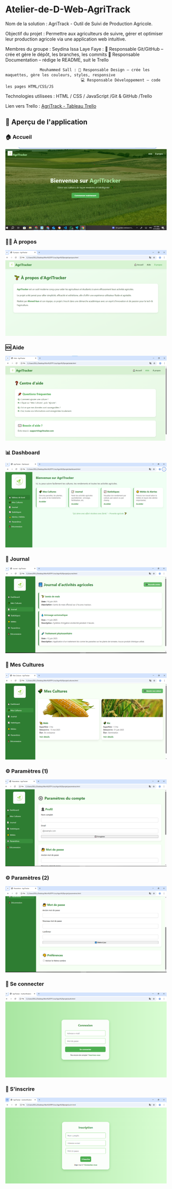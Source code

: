 # Atelier-de-D-Web-AgriTrack 
Nom de la solution : AgriTrack - Outil de Suivi de Production Agricole.

Objectif du projet : Permettre aux agriculteurs de suivre, gérer et optimiser leur production agricole via une application web intuitive.

Membres du groupe :
                    Seydina Issa Laye Faye : 🔁 Responsable Git/GitHub – crée et gère le dépôt, les branches, les commits
                                             📝 Responsable Documentation – rédige le README, suit le Trello
                                             
                   Mouhammed Sall : 🎨 Responsable Design – crée les maquettes, gère les couleurs, styles, responsive
                                     💻 Responsable Développement – code les pages HTML/CSS/JS
                                     
Technologies utilisees : HTML / CSS / JavaScript
                         /Git & GitHub
                         /Trello
                         
Lien vers Trello : [AgriTrack - Tableau Trello](https://trello.com/b/VLvgZBSY/agritrack-agricultural-production-tracking)

## 📸 Aperçu de l'application

### 🏠 Accueil
![Accueil](./images/Capture_Accueil.png)

### 🙋‍♂️ À propos
![A propos](./images/Capture_A_propos.png)

### 🆘 Aide
![Aide](./images/Capture_Aide.png)

### 📊 Dashboard
![Dashboard](./images/Capture_Dashboard.png)

### 📘 Journal
![Journal](./images/Capture_Journal.png)

### 🌾 Mes Cultures
![Mes cultures](./images/Capture_mes_cultures.png)

### ⚙️ Paramètres (1)
![Paramètres 1](./images/Capture_Parametres_1.png)

### ⚙️ Paramètres (2)
![Paramètres 2](./images/Capture_Parametres_2.png)

### 🔐 Se connecter
![Se connecter](./images/Capture_se_connecter.png)

### 📝 S'inscrire
![S'inscrire](./images/Capture_s_inscrire.png)
